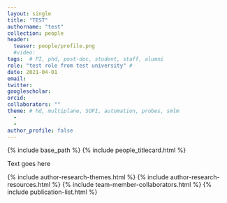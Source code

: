 ```yaml
---
layout: single
title: "TEST"
authorname: "test"
collection: people
header:
  teaser: people/profile.png
  #video:
tags:  # PI, phd, post-doc, student, staff, alumni
role: "test role from test university" #  
date: 2021-04-01
email: 
twitter: 
googlescholar: 
orcid: 
collaborators: ""
theme: # hd, multiplane, SOFI, automation, probes, smlm
  -  
  - 
author_profile: false
---
```


{% include base_path %}
{% include people_titlecard.html %}

<p align= "justify">
<!--- Text goes here --->
Text goes here

<!--- Text ends here --->

{% include author-research-themes.html %}
{% include author-research-resources.html %}
{% include team-member-collaborators.html %}
{% include publication-list.html %}
